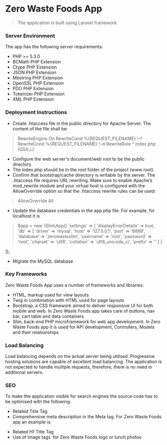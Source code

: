 # Zero Waste Foods App

> The application is built using Laravel framework

### Server Environment
The app has the following server requirements:
  - PHP >= 5.3.0
  - BCMath PHP Extension
  - Ctype PHP Extension
  - JSON PHP Extension
  - Mbstring PHP Extension
  - OpenSSL PHP Extension
  - PDO PHP Extension
  - Tokenizer PHP Extension
  - XML PHP Extension

### Deployment Instructions

  - Create .htaccess file in the public directory for Apache Server. The content of the file shall be: 
  >RewriteEngine On
RewriteCond %{REQUEST_FILENAME} !-f
RewriteCond %{REQUEST_FILENAME} !-d
RewriteRule ^ index.php [QSA,L]
  - Configure the web server's document/web root to be the public directory
  - The index.php should be in the root folder of the project (www root).
  - Confirm that bootstrap/cache directory is writable by the server. The .htaccess file requires URL rewriting. Make sure to enable Apache’s mod_rewrite module and your virtual host is configured with the AllowOverride option so that the .htaccess rewrite rules can be used:
 >AllowOverride All

  - Update the database credentials in the app.php file. For example, for localhost it is
 > $app = new \Slim\App([
  'settings' => [
    'displayErrorDetails' => true,
    'db' => [
      'driver' => 'mysql',
      'host' => '127.0.0.1',
      'port' => '8889',
      'database' => 'zerowasteslim',
      'username' => 'root',
      'password' => 'root',
      'charset' => 'utf8',
      'collation' => 'utf8_unicode_ci',
      'prefix' => ''
    ]
  ]

]);
  - Migrate the MySQL database

### Key Frameworks
Zero Waste Foods App uses a number of frameworks and libraries:
* HTML, markup used for view layouts
* Twig in combination with HTML used for page layouts 
* Bootstrap, a CSS framework aimed to deliver responsive UI for both mobile and web. In Zero Waste Foods app takes care of buttons, nav bar, cart table and data containers
* Slim, back-end PHP microframework for web app development. In Zero Waste Foods app it is used for API development, Controllers, Models and their relationships

### Load Balancing
Load balancing depends on the actual server being utilised. Progressive hosting solutions are capable of excellent load balancing. The application is not expected to handle multiple requests, therefore, there is no need in additional servers.

### SEO
To make the application visible for search engines the source code has to be optimised with the following:
  * Related Title Tag
  * Comprehensive meta description in the Meta tag. For Zero Waste Foods app an example is:
> <meta name="description" content="This Zero Waste restaurant lets you and us plan daily meals in advance to minimaze food waste. If you care about pollution, future of our planet and zero waste lifestyle visit our app to book your lunch now!" />

  * Related H1 Title Tag
  * Use of Image tags <img src=""/> for Zero Waste Foods logo or lunch photos
